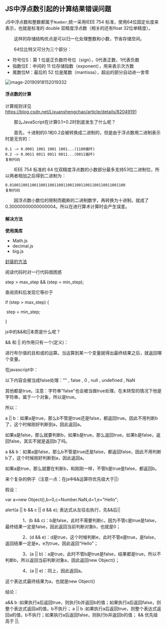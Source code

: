 ## JS中浮点数引起的计算结果错误问题

JS中浮点数和整数都属于`Number`,统一采用IEEE 754 标准，使用64位固定长度来表示，也就是标准的 double 双精度浮点数（相关的还有float 32位单精度）。

  这样的存储结构优点是可以归一化处理整数和小数，节省存储空间。

  64位比特又可分为三个部分：

- 符号位S：第 1 位是正负数符号位（sign），0代表正数，1代表负数
- 指数位E：中间的 11 位存储指数（exponent），用来表示次方数
- 尾数位M：最后的 52 位是尾数（mantissa），超出的部分自动进一舍零

![image-20190918152019332](https://tva1.sinaimg.cn/large/006y8mN6ly1g73p3wk3cmj30wy05amxf.jpg)



#### 浮点数的计算

计算规则详见 https://blog.csdn.net/Lixuanshengchao/article/details/82049191

  那么JavaScript在计算0.1+0.2时到底发生了什么呢？

  首先，十进制的0.1和0.2会被转换成二进制的，但是由于浮点数用二进制表示时是无穷的：

```
0.1 -> 0.0001 1001 1001 1001...(1100循环)
0.2 -> 0.0011 0011 0011 0011...(0011循环)
复制代码
```

  IEEE 754 标准的 64 位双精度浮点数的小数部分最多支持53位二进制位，所以两者相加之后得到二进制为：

```
0.0100110011001100110011001100110011001100110011001100 
复制代码
```

  因浮点数小数位的限制而截断的二进制数字，再转换为十进制，就成了0.30000000000000004。所以在进行算术计算时会产生误差。

####  解决方法

**使用类库**

* Math.js
* decimal.js
* big.js



[封装的方法](https://blog.csdn.net/helloxiaoliang/article/details/72723387) 












阅读代码时对一行代码很困惑

step > max_step && (step = min_step);

查阅资料后发现它等价于

if (step > max_step) {

​     step = min_step;

}

 

js中的&&和||本质是什么呢？

&& 和 || 的作用只有一个(定义)：

进行布尔值的且和或的运算。当运算到某一个变量就得出最终结果之后，就返回哪个变量。

 

在javascript中：

以下内容会被当成false处理："" , false , 0 , null , undefined , NaN

其他都是true。注意：字符串"false"也会被当做true处理，在未转型的情况下他是字符串，属于一个对象，所以是true。

 

所以：

a || b：如果a是true，那么b不管是true还是false，都返回true。因此不用判断b了，这个时候刚好判断到a，因此返回a。

如果a是false，那么就要判断b，如果b是true，那么返回true，如果b是false，返回false，其实不就是返回b了吗。

 

a && b：如果a是false，那么b不管是true还是false，都返回false，因此不用判断b了，这个时候刚好判断到a，因此返回a。

如果a是true，那么就要在判断b，和刚刚一样，不管b是true是false，都返回b。

 

 

来个复杂的例子（注意一点：在js中&&运算符优先级大于||）

假设：

 var a=new Object(),b=0,c=Number.NaN,d=1,e="Hello";

  alert(a || b && c || d && e);  表达式从左往右执行，先&&后||

　　　　1、(b && c)：b是false，此时不需要判断c，因为不管c是true是false，最终结果一定是false，因此返回当前判断对象b，也就是0；

　　　　2、(d && e)：d是true，这个时候判断e，此时不管e是true，是false，返回结果一定是e，e为true，因此返回"Hello"；

　　　　3、(a || b)：a是true，此时不管b是true是false，结果都是true，所以不判断b，所以返回当前判断对象a，因此返回new Object()；

　　　　4、(a || e)：同上，因此返回a。

这个表达式最终结果为a，也就是new Object()

 

结论：

a&& b :如果执行a后返回true，则执行b并返回b的值；如果执行a后返回false，则整个表达式返回a的值，b不执行；
a || b :如果执行a后返回true，则整个表达式返回a的值，b不执行；如果执行a后返回false，则执行b并返回b的值；
&& 优先级高于 ||;







